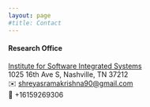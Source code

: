 ```yaml
---
layout: page
#title: Contact
---
```


#### Research Office
[Institute for Software Integrated Systems](https://www.isis.vanderbilt.edu/)\
1025 16th Ave S, Nashville, TN 37212\
:envelope: shreyasramakrishna90@gmail.com\
:iphone: +16159269306


